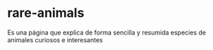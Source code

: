 # rare-animals
Es una página que explica de forma sencilla y resumida especies de animales curiosos e interesantes

